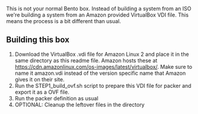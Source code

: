 This is not your normal Bento box. Instead of building a system from an ISO we're building a system from an Amazon provided VirtualBox VDI file. This means the process is a bit different than usual.

## Building this box

1. Download the VirtualBox .vdi file for Amazon Linux 2 and place it in the same directory as this readme file. Amazon hosts these at https://cdn.amazonlinux.com/os-images/latest/virtualbox/. Make sure to name it amazon.vdi instead of the version specific name that Amazon gives it on their site.
2. Run the STEP1_build_ovf.sh script to prepare this VDI file for packer and export it as a OVF file.
3. Run the packer definition as usual
4. OPTIONAL: Cleanup the leftover files in the directory
